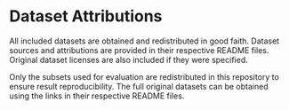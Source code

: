 # Dataset Attributions

All included datasets are obtained and redistributed in good faith. Dataset sources and attributions are provided in their respective README files. Original dataset licenses are also included if they were specified.

Only the subsets used for evaluation are redistributed in this repository to ensure result reproducibility. The full original datasets can be obtained using the links in their respective README files.